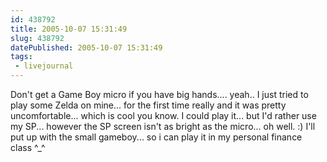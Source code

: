 ```yaml
---
id: 438792
title: 2005-10-07 15:31:49
slug: 438792
datePublished: 2005-10-07 15:31:49
tags:
 - livejournal
---
```


Don't get a Game Boy micro if you have big hands.... yeah.. I just tried to play some Zelda on mine... for the first time really and it was pretty uncomfortable... which is cool you know. I could play it... but I'd rather use my SP... however the SP screen isn't as bright as the micro... oh well. :) I'll put up with the small gameboy... so i can play it in my personal finance class ^_^
